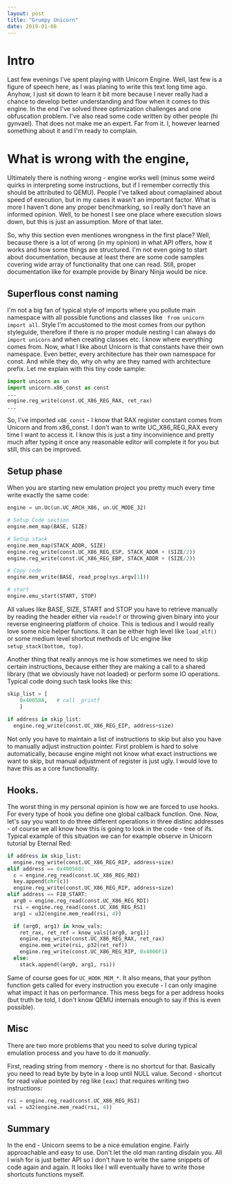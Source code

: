 ```yaml
---
layout: post
title: "Grumpy Unicorn"
date: 2019-01-08
---
```

# Intro
Last few evenings I've spent playing with Unicorn Engine. Well, last few is a figure of speech here, as I was planing to write this text long time ago.
Anyhow, I just sit down to learn it bit more because I never really had a chance to develop better understanding and flow when it comes to this engine. 
In the end I've solved three optimization challenges and one obfuscation problem. I've also read some code written by other people (hi gynvael). That does not make me an expert. Far from it. I, however learned something about it and I'm ready to complain.

# What is wrong with the engine,
Ultimately there is nothing wrong - engine works well (minus some weird quirks in interpreting some instructions, but if I remember correctly this should be attributed to QEMU).
People I've talked about comaplained about speed of execution, but in my cases it wasn't an important factor. What is more I haven't done any proper benchmarking, so I really don't have an informed opinion. Well, to be honest I see one place where execution slows down, but this is just an assumption. More of that later.

So, why this section even mentiones wrongness in the first place? Well, because there is a lot of wrong (in my opinion) in what API offers, how it works and how some things are structured. I'm not even going to start about documentation, because at least there are some code samples covering wide array of functionality that one can read. Still, proper documentation like for example provide by Binary Ninja would be nice.

## Superflous const naming
I'm not a big fan of typical style of imports where you pollute main namespace with all possible functions and classes like ` from unicorn import all`.
Style I'm accustomed to the most comes from our python styleguide, therefore if there is no proper module nesting I can always do `import unicorn` and when creating classes etc. I know where everything comes from.
Now, what I like about Unicorn is that constants have their own namespace. Even better, every architecture has their own namespace for const. And while they do, why oh why are they named with architecture prefix. Let me explain with this tiny code sample:

```python
import unicorn as un
import unicorn.x86_const as const
...
engine.reg_write(const.UC_X86_REG_RAX, ret_rax)
...
```
So, I've imported `x86_const` - I know that RAX register constant comes from Unicorn and from x86_const. I don't wan to write UC_X86_REG_RAX every time I want to access it.
I know this is just a tiny inconvinience and pretty much after typing it once any reasonable editor will complete it for you but still, this can be improved.


## Setup phase
When you are starting new emulation project you pretty much every time write exactly the same code:
```python
engine = un.Uc(un.UC_ARCH_X86, un.UC_MODE_32)

# Setup Code section
engine.mem_map(BASE, SIZE)

# Setup stack
engine.mem_map(STACK_ADDR, SIZE)
engine.reg_write(const.UC_X86_REG_ESP, STACK_ADDR + (SIZE/2))
engine.reg_write(const.UC_X86_REG_EBP, STACK_ADDR + (SIZE/2))

# Copy code
engine.mem_write(BASE, read_prog(sys.argv[1]))

# start
engine.emu_start(START, STOP)
```

All values like BASE, SIZE, START and STOP you have to retrieve manually by reading the header either via `readelf` or throwing given binary into your reverse engineering platform of choice.
This is tedious and I would really love some nice helper functions. It can be either high level like `load_elf()` or some medium level shortcut methods of Uc engine like `setup_stack(bottom, top)`. 

Another thing that really annoys me is how sometimes we need to skip certain instructions, because either they are making a call to a shared library (that we obviously have not loaded) or perform some IO operations. Typical code doing such task looks like this:
```python
skip_list = [
    0x40058A,   # call _printf
    ]
  
if address in skip_list:
  engine.reg_write(const.UC_X86_REG_EIP, address+size)
```
Not only you have to maintain a list of instructions to skip but also you have to manually adjust instruction pointer. First problem is hard to solve automatically, because engine might not know what exact instructions we want to skip, but manual adjustment of register is just ugly. I would love to have this as a core functionality.

## Hooks.
The worst thing in my personal opinion is how we are forced to use hooks. For every type of hook you define one global callback function. One.
Now, let's say you want to do three different operations in three distinc addresses - of course we all know how this is going to look in the code - tree of ifs.
Typical example of this situation we can for example observe in Unicorn tutorial by Eternal Red:
```python
if address in skip_list:
  engine.reg_write(const.UC_X86_REG_RIP, address+size)
elif address == 0x400560:
  c = engine.reg_read(const.UC_X86_REG_RDI)
  key.append(chr(c))
  engine.reg_write(const.UC_X86_REG_RIP, address+size)
elif address == FIB_START:
  arg0 = engine.reg_read(const.UC_X86_REG_RDI)
  rsi = engine.reg_read(const.UC_X86_REG_RSI)
  arg1 = u32(engine.mem_read(rsi, 4))

  if (arg0, arg1) in know_vals:
    ret_rax, ret_ref = know_vals[(arg0, arg1)]
    engine.reg_write(const.UC_X86_REG_RAX, ret_rax)
    engine.mem_write(rsi, p32(ret_ref))
    engine.reg_write(const.UC_X86_REG_RIP, 0x4006F1)
  else:
    stack.append((arg0, arg1, rsi))
```
Same of course goes for `UC_HOOK_MEM_*`. It also means, that your python function gets called for every instruction you execute - I can only imagine what impact it has on performance. This mess begs for a per address hooks (but truth be told, I don't know QEMU internals enough to say if this is even possible).


## Misc
There are two more problems that you need to solve during typical emulation process and you have to do it *manually*. 

First, reading string from memory - there is no shortcut for that. Basically you need to read byte by byte in a loop until NULL value.
Second - shortcut for read value pointed by reg like `[eax]` that requires writing two instructions:
```python
rsi = engine.reg_read(const.UC_X86_REG_RSI)
val = u32(engine.mem_read(rsi, 4))
```

## Summary
In the end - Unicorn seems to be a nice emulation engine. Fairly approachable and easy to use. Don't let the old man ranting disdain you.
All I wish for is just better API so I don't have to write the same snippets of code again and again. It looks like I will eventually have to write those shortcuts functions myself.

